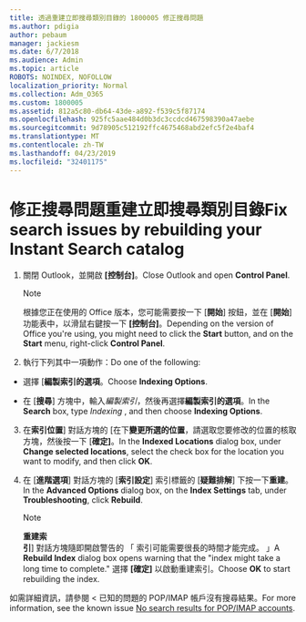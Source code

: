 ```yaml
---
title: 透過重建立即搜尋類別目錄的 1800005 修正搜尋問題
ms.author: pdigia
author: pebaum
manager: jackiesm
ms.date: 6/7/2018
ms.audience: Admin
ms.topic: article
ROBOTS: NOINDEX, NOFOLLOW
localization_priority: Normal
ms.collection: Adm_O365
ms.custom: 1800005
ms.assetid: 812a5c80-db64-43de-a892-f539c5f87174
ms.openlocfilehash: 925fc5aae484d0b3dc3ccdcd467598390a47aebe
ms.sourcegitcommit: 9d78905c512192ffc4675468abd2efc5f2e4baf4
ms.translationtype: MT
ms.contentlocale: zh-TW
ms.lasthandoff: 04/23/2019
ms.locfileid: "32401175"
---
```

# <a name="fix-search-issues-by-rebuilding-your-instant-search-catalog"></a><span data-ttu-id="f1a3c-102">修正搜尋問題重建立即搜尋類別目錄</span><span class="sxs-lookup"><span data-stu-id="f1a3c-102">Fix search issues by rebuilding your Instant Search catalog</span></span>

1. <span data-ttu-id="f1a3c-103">關閉 Outlook，並開啟 **[控制台]**。</span><span class="sxs-lookup"><span data-stu-id="f1a3c-103">Close Outlook and open **Control Panel**.</span></span>
    
    > [!NOTE]
    > <span data-ttu-id="f1a3c-104">根據您正在使用的 Office 版本，您可能需要按一下 [**開始**] 按鈕，並在 [**開始**] 功能表中，以滑鼠右鍵按一下 **[控制台]**。</span><span class="sxs-lookup"><span data-stu-id="f1a3c-104">Depending on the version of Office you're using, you might need to click the **Start** button, and on the **Start** menu, right-click **Control Panel**.</span></span> 
  
2. <span data-ttu-id="f1a3c-105">執行下列其中一項動作：</span><span class="sxs-lookup"><span data-stu-id="f1a3c-105">Do one of the following:</span></span>
    
  - <span data-ttu-id="f1a3c-106">選擇 [**編製索引的選項**。</span><span class="sxs-lookup"><span data-stu-id="f1a3c-106">Choose **Indexing Options**.</span></span>
    
  - <span data-ttu-id="f1a3c-107">在 [**搜尋**] 方塊中，輸入*編製索引*，然後再選擇**編製索引的選項**。</span><span class="sxs-lookup"><span data-stu-id="f1a3c-107">In the **Search** box, type  *Indexing*  , and then choose **Indexing Options**.</span></span>
    
3. <span data-ttu-id="f1a3c-108">在**索引位置**] 對話方塊的 [在下**變更所選的位置**，請選取您要修改的位置的核取方塊，然後按一下 [**確定]**。</span><span class="sxs-lookup"><span data-stu-id="f1a3c-108">In the **Indexed Locations** dialog box, under **Change selected locations**, select the check box for the location you want to modify, and then click **OK**.</span></span>
    
4. <span data-ttu-id="f1a3c-109">在 [**進階選項**] 對話方塊的 [**索引設定**] 索引標籤的 [**疑難排解**] 下按一下**重建**。</span><span class="sxs-lookup"><span data-stu-id="f1a3c-109">In the **Advanced Options** dialog box, on the **Index Settings** tab, under **Troubleshooting**, click **Rebuild**.</span></span>
    
    > [!NOTE]
    > <span data-ttu-id="f1a3c-110">**重建索引**] 對話方塊隨即開啟警告的 「 索引可能需要很長的時間才能完成。 」</span><span class="sxs-lookup"><span data-stu-id="f1a3c-110">A **Rebuild Index** dialog box opens warning that the "index might take a long time to complete."</span></span> <span data-ttu-id="f1a3c-111">選擇 **[確定]** 以啟動重建索引。</span><span class="sxs-lookup"><span data-stu-id="f1a3c-111">Choose **OK** to start rebuilding the index.</span></span> 
  
<span data-ttu-id="f1a3c-112">如需詳細資訊，請參閱 < 已知的問題<b0>的 POP/IMAP 帳戶沒有搜尋結果</b0>。</span><span class="sxs-lookup"><span data-stu-id="f1a3c-112">For more information, see the known issue [No search results for POP/IMAP accounts](https://support.office.com/article/51c9d2c7-a3db-4358-afdf-50d3a9e57039.aspx).</span></span>
  

